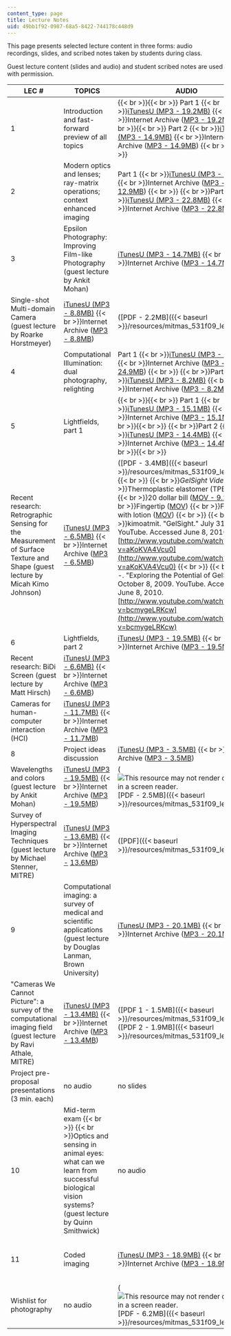```yaml
---
content_type: page
title: Lecture Notes
uid: 49bb1f92-0987-68a5-8422-744178c448d9
---
```


This page presents selected lecture content in three forms: audio recordings, slides, and scribed notes taken by students during class.

Guest lecture content (slides and audio) and student scribed notes are used with permission.

| LEC # | TOPICS | AUDIO | SLIDES | STUDENT NOTES |
| --- | --- | --- | --- | --- |
| 1 | Introduction and fast-forward preview of all topics |  {{< br >}}{{< br >}} Part 1  {{< br >}}[iTunesU (MP3 - 19.2MB)](https://itunes.apple.com/us/itunes-u/id1071310889)  {{< br >}}Internet Archive ([MP3 - 19.2MB](http://www.archive.org/download/MITMAS_531F09/MITMAS_531F09_lec01_1.mp3)) {{< br >}}{{< br >}} Part 2  {{< br >}}[iTunesU (MP3 - 14.9MB)](https://itunes.apple.com/us/itunes-u/id1071310889)  {{< br >}}Internet Archive ([MP3 - 14.9MB](http://www.archive.org/download/MITMAS_531F09/MITMAS_531F09_lec01_2.mp3)) {{< br >}}{{< br >}}  | (![This resource may not render correctly in a screen reader.](/images/inacessible.gif)[PDF - 16.3MB](/ans7870/MAS/MAS.531/F09/LECTURE/MITMAS_531F09_lec01.pdf)) |  no notes |
| 2 | Modern optics and lenses; ray-matrix operations; context enhanced imaging | Part 1  {{< br >}}[iTunesU (MP3 - 12.9MB)](https://itunes.apple.com/us/itunes-u/id1071310889)  {{< br >}}Internet Archive ([MP3 - 12.9MB](http://www.archive.org/download/MITMAS_531F09/MITMAS_531F09_lec02_1.mp3))  {{< br >}}  {{< br >}}Part 2  {{< br >}}[iTunesU (MP3 - 22.8MB)](https://itunes.apple.com/us/itunes-u/id1071310889)  {{< br >}}Internet Archive ([MP3 - 22.8MB](http://www.archive.org/download/MITMAS_531F09/MITMAS_531F09_lec02_2.mp3)) | (![This resource may not render correctly in a screen reader.](/images/inacessible.gif)[PDF - 8.6MB]({{< baseurl >}}/resources/mitmas_531f09_lec02)) | ([PDF]({{< baseurl >}}/resources/mitmas_531f09_lec02_notes)) |
| 3 | Epsilon Photography: Improving Film-like Photography (guest lecture by Ankit Mohan) | [iTunesU (MP3 - 14.7MB)](https://itunes.apple.com/us/itunes-u/id1071310889)  {{< br >}}Internet Archive ([MP3 - 14.7MB](http://www.archive.org/download/MITMAS_531F09/MITMAS_531F09_lec03_1.mp3)) | ([PDF - 2.5MB]({{< baseurl >}}/resources/mitmas_531f09_lec03)) | no notes |
| Single-shot Multi-domain Camera (guest lecture by Roarke Horstmeyer) | [iTunesU (MP3 - 8.8MB)](https://itunes.apple.com/us/itunes-u/id1071310889)  {{< br >}}Internet Archive ([MP3 - 8.8MB](http://www.archive.org/download/MITMAS_531F09/MITMAS_531F09_lec03_2.mp3)) | ([PDF - 2.2MB]({{< baseurl >}}/resources/mitmas_531f09_lec03_2)) |
| 4 | Computational Illumination: dual photography, relighting | Part 1  {{< br >}}[iTunesU (MP3 - 24.9MB)](https://itunes.apple.com/us/itunes-u/id1071310889)  {{< br >}}Internet Archive ([MP3 - 24.9MB](http://www.archive.org/download/MITMAS_531F09/MITMAS_531F09_lec04_1.mp3))  {{< br >}}  {{< br >}}Part 2  {{< br >}}[iTunesU (MP3 - 8.2MB)](https://itunes.apple.com/us/itunes-u/id1071310889)  {{< br >}}Internet Archive ([MP3 - 8.2MB](http://www.archive.org/download/MITMAS_531F09/MITMAS_531F09_lec04_2.mp3)) | ([PDF - 3.6MB]({{< baseurl >}}/resources/mitmas_531f09_lec04)) | ([PDF]({{< baseurl >}}/resources/mitmas_531f09_lec04_notes)) |
| 5 | Lightfields, part 1 |  {{< br >}}{{< br >}} Part 1  {{< br >}}[iTunesU (MP3 - 15.1MB)](https://itunes.apple.com/us/itunes-u/id1071310889)  {{< br >}}Internet Archive ([MP3 -](http://www.archive.org/download/MITMAS_531F09/MITMAS_531F09_lec05_1.mp3) [15.1](http://www.archive.org/download/MITMAS_531F09/MITMAS_531F09_lec05_1.mp3)[MB](http://www.archive.org/download/MITMAS_531F09/MITMAS_531F09_lec05_1.mp3)) {{< br >}}{{< br >}}   {{< br >}}Part 2  {{< br >}}[iTunesU (MP3 - 14.4MB)](https://itunes.apple.com/us/itunes-u/id1071310889)  {{< br >}}Internet Archive ([MP3 -](http://www.archive.org/download/MITMAS_531F09/MITMAS_531F09_lec05_2.mp3) [14.4](http://www.archive.org/download/MITMAS_531F09/MITMAS_531F09_lec05_2.mp3)[MB](http://www.archive.org/download/MITMAS_531F09/MITMAS_531F09_lec05_2.mp3)) {{< br >}}{{< br >}}  | ([PDF - 4.6MB]({{< baseurl >}}/resources/mitmas_531f09_lec05)) | ([PDF]({{< baseurl >}}/resources/mitmas_531f09_lec05_notes)) |
| Recent research: Retrographic Sensing for the Measurement of Surface Texture and Shape (guest lecture by Micah Kimo Johnson) | [iTunesU (MP3 - 6.5MB)](https://itunes.apple.com/us/itunes-u/id1071310889)  {{< br >}}Internet Archive ([MP3 - 6.5MB](http://www.archive.org/download/MITMAS_531F09/MITMAS_531F09_lec05_3.mp3)) | ([PDF - 3.4MB]({{< baseurl >}}/resources/mitmas_531f09_lec05_2))  {{< br >}}  {{< br >}}_GelSight Videos_  {{< br >}}Thermoplastic elastomer (TPE) ([MOV](/ans7870/MAS/MAS.531/F09/LECTURE/lec05_tpe.mov))  {{< br >}}20 dollar bill ([MOV - 9.2MB](/ans7870/MAS/MAS.531/F09/LECTURE/lec05_20.mov))  {{< br >}}Fingertip ([MOV](/ans7870/MAS/MAS.531/F09/LECTURE/lec05_finger.mov))  {{< br >}}Fingertip with lotion ([MOV](/ans7870/MAS/MAS.531/F09/LECTURE/lec05_finger2.mov))  {{< br >}}  {{< br >}}kimoatmit. "GelSight." July 31, 2009. YouTube. Accessed June 8, 2010. [http://www.youtube.com/watch?v=aKoKVA4Vcu0](http://www.youtube.com/watch?v=aKoKVA4Vcu0)  {{< br >}}  {{< br >}}\----. "Exploring the Potential of GelSight." October 8, 2009. YouTube. Accessed June 8, 2010. [http://www.youtube.com/watch?v=bcmygeLRKcw](http://www.youtube.com/watch?v=bcmygeLRKcw) | no notes |
| 6 | Lightfields, part 2 | [iTunesU (MP3 - 19.5MB)](https://itunes.apple.com/us/itunes-u/id1071310889)  {{< br >}}Internet Archive ([MP3 - 19.5MB](http://www.archive.org/download/MITMAS_531F09/MITMAS_531F09_lec06_1.mp3)) | ([PDF - 4.7MB]({{< baseurl >}}/resources/mitmas_531f09_lec06)) | ([PDF - 1.4MB]({{< baseurl >}}/resources/mitmas_531f09_lec06_notes)) |
| Recent research: BiDi Screen (guest lecture by Matt Hirsch) | [iTunesU (MP3 - 6.6MB)](https://itunes.apple.com/us/itunes-u/id1071310889)  {{< br >}}Internet Archive ([MP3 - 6.6MB](http://www.archive.org/download/MITMAS_531F09/MITMAS_531F09_lec06_2.mp3)) |
| Cameras for human-computer interaction (HCI) | [iTunesU (MP3 - 11.7MB)](https://itunes.apple.com/us/itunes-u/id1071310889)  {{< br >}}Internet Archive ([MP3 - 11.7MB](http://www.archive.org/download/MITMAS_531F09/MITMAS_531F09_lec06_3.mp3)) |
| 8 | Project ideas discussion | [iTunesU (MP3 - 3.5MB)](https://itunes.apple.com/us/itunes-u/id1071310889)  {{< br >}}Internet Archive ([MP3 - 3.5MB](http://www.archive.org/download/MITMAS_531F09/MITMAS_531F09_lec08_1.mp3)) | no slides |  no notes |
| Wavelengths and colors (guest lecture by Ankit Mohan) | [iTunesU (MP3 - 19.5MB)](https://itunes.apple.com/us/itunes-u/id1071310889)  {{< br >}}Internet Archive ([MP3 - 19.5MB](http://www.archive.org/download/MITMAS_531F09/MITMAS_531F09_lec08_2.mp3)) | (![This resource may not render correctly in a screen reader.](/images/inacessible.gif)[PDF - 2.5MB]({{< baseurl >}}/resources/mitmas_531f09_lec08_2)) |
| Survey of Hyperspectral Imaging Techniques (guest lecture by Michael Stenner, MITRE) | [iTunesU (MP3 - 13.6MB)](https://itunes.apple.com/us/itunes-u/id1071310889)  {{< br >}}Internet Archive ([MP3 -](http://www.archive.org/download/MITMAS_531F09/MITMAS_531F09_lec08_3.mp3) [13.6](http://www.archive.org/download/MITMAS_531F09/MITMAS_531F09_lec08_3.mp3)[MB](http://www.archive.org/download/MITMAS_531F09/MITMAS_531F09_lec08_3.mp3)) | ([PDF]({{< baseurl >}}/resources/mitmas_531f09_lec08_3)) |
| 9 | Computational imaging: a survey of medical and scientific applications (guest lecture by Douglas Lanman, Brown University) | [iTunesU (MP3 - 20.1MB)](https://itunes.apple.com/us/itunes-u/id1071310889)  {{< br >}}Internet Archive ([MP3 - 20.1MB](http://www.archive.org/download/MITMAS_531F09/MITMAS_531F09_lec09_1.mp3)) | ([PDF - 1.8MB]({{< baseurl >}}/resources/mitmas_531f09_lec09_1)) | no notes |
| "Cameras We Cannot Picture": a survey of the computational imaging field (guest lecture by Ravi Athale, MITRE) | [iTunesU (MP3 - 13.4MB)](https://itunes.apple.com/us/itunes-u/id1071310889)  {{< br >}}Internet Archive ([MP3 - 13.4MB](http://www.archive.org/download/MITMAS_531F09/MITMAS_531F09_lec09_2.mp3)) | ([PDF 1 - 1.5MB]({{< baseurl >}}/resources/mitmas_531f09_lec09_2a)) ([PDF 2 - 1.9MB]({{< baseurl >}}/resources/mitmas_531f09_lec09_2b)) |
| Project pre-proposal presentations (3 min. each) | no audio | no slides |
| 10 | Mid-term exam  {{< br >}}  {{< br >}}Optics and sensing in animal eyes: what can we learn from successful biological vision systems? (guest lecture by Quinn Smithwick) | no audio | no slides | ([PDF]({{< baseurl >}}/resources/mitmas_531f09_lec10_notes)) |
| 11 | Coded imaging | [iTunesU (MP3 - 18.9MB)](https://itunes.apple.com/us/itunes-u/id1071310889)  {{< br >}}Internet Archive ([MP3 - 18.9MB](http://www.archive.org/download/MITMAS_531F09/MITMAS_531F09_lec11.mp3)) | (![This resource may not render correctly in a screen reader.](/images/inacessible.gif)[PDF - 2.5MB]({{< baseurl >}}/resources/mitmas_531f09_lec11_1)) | no notes |
| Wishlist for photography | no audio | (![This resource may not render correctly in a screen reader.](/images/inacessible.gif)[PDF - 6.2MB]({{< baseurl >}}/resources/mitmas_531f09_lec11_2))